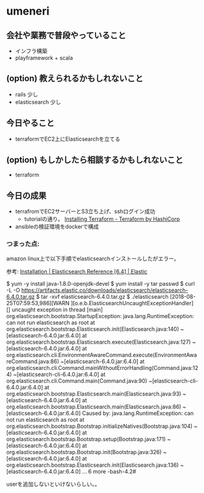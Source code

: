 # umeneri

## 会社や業務で普段やっていること
- インフラ構築
- playframework + scala

## (option) 教えられるかもしれないこと
- rails 少し
- elasticsearch 少し

## 今日やること
- terraformでEC2上にElasticsearchを立てる

## (option) もしかしたら相談するかもしれないこと
- terraform

## 今日の成果
- terrafromでEC2サーバーとS3立ち上げ、sshログイン成功
  - tutorialの通り。 [Installing Terraform - Terraform by HashiCorp](https://www.terraform.io/intro/getting-started/install.html)
- ansibleの検証環境をdockerで構成

### つまった点:
amazon linux上で以下手順でelasticsearchインストールしたがエラー。

参考:
[Installation | Elasticsearch Reference [6.4] | Elastic](https://www.elastic.co/guide/en/elasticsearch/reference/current/_installation.html)

$ yum -y install java-1.8.0-openjdk-devel
$ yum install -y tar passwd
$ curl -L -O https://artifacts.elastic.co/downloads/elasticsearch/elasticsearch-6.4.0.tar.gz
$ tar -xvf elasticsearch-6.4.0.tar.gz
$ ./elasticsearch
[2018-08-25T07:59:53,986][WARN ][o.e.b.ElasticsearchUncaughtExceptionHandler] [] uncaught exception in thread [main]
org.elasticsearch.bootstrap.StartupException: java.lang.RuntimeException: can not run elasticsearch as root
  at org.elasticsearch.bootstrap.Elasticsearch.init(Elasticsearch.java:140) ~[elasticsearch-6.4.0.jar:6.4.0]
  at org.elasticsearch.bootstrap.Elasticsearch.execute(Elasticsearch.java:127) ~[elasticsearch-6.4.0.jar:6.4.0]
  at org.elasticsearch.cli.EnvironmentAwareCommand.execute(EnvironmentAwareCommand.java:86) ~[elasticsearch-6.4.0.jar:6.4.0]
  at org.elasticsearch.cli.Command.mainWithoutErrorHandling(Command.java:124) ~[elasticsearch-cli-6.4.0.jar:6.4.0]
  at org.elasticsearch.cli.Command.main(Command.java:90) ~[elasticsearch-cli-6.4.0.jar:6.4.0]
  at org.elasticsearch.bootstrap.Elasticsearch.main(Elasticsearch.java:93) ~[elasticsearch-6.4.0.jar:6.4.0]
  at org.elasticsearch.bootstrap.Elasticsearch.main(Elasticsearch.java:86) ~[elasticsearch-6.4.0.jar:6.4.0]
Caused by: java.lang.RuntimeException: can not run elasticsearch as root
  at org.elasticsearch.bootstrap.Bootstrap.initializeNatives(Bootstrap.java:104) ~[elasticsearch-6.4.0.jar:6.4.0]
  at org.elasticsearch.bootstrap.Bootstrap.setup(Bootstrap.java:171) ~[elasticsearch-6.4.0.jar:6.4.0]
  at org.elasticsearch.bootstrap.Bootstrap.init(Bootstrap.java:326) ~[elasticsearch-6.4.0.jar:6.4.0]
  at org.elasticsearch.bootstrap.Elasticsearch.init(Elasticsearch.java:136) ~[elasticsearch-6.4.0.jar:6.4.0]
  ... 6 more
-bash-4.2#



userを追加しないといけないらしい。。
